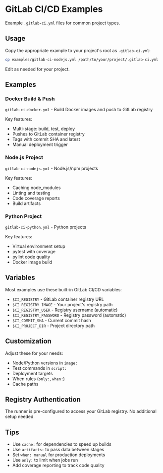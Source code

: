# GitLab CI/CD Examples

Example `.gitlab-ci.yml` files for common project types.

## Usage

Copy the appropriate example to your project's root as `.gitlab-ci.yml`:

```bash
cp examples/gitlab-ci-nodejs.yml /path/to/your/project/.gitlab-ci.yml
```

Edit as needed for your project.

## Examples

### Docker Build & Push
`gitlab-ci-docker.yml` - Build Docker images and push to GitLab registry

Key features:
- Multi-stage: build, test, deploy
- Pushes to GitLab container registry
- Tags with commit SHA and latest
- Manual deployment trigger

### Node.js Project
`gitlab-ci-nodejs.yml` - Node.js/npm projects

Key features:
- Caching node_modules
- Linting and testing
- Code coverage reports
- Build artifacts

### Python Project
`gitlab-ci-python.yml` - Python projects

Key features:
- Virtual environment setup
- pytest with coverage
- pylint code quality
- Docker image build

## Variables

Most examples use these built-in GitLab CI/CD variables:

- `$CI_REGISTRY` - GitLab container registry URL
- `$CI_REGISTRY_IMAGE` - Your project's registry path
- `$CI_REGISTRY_USER` - Registry username (automatic)
- `$CI_REGISTRY_PASSWORD` - Registry password (automatic)
- `$CI_COMMIT_SHA` - Current commit hash
- `$CI_PROJECT_DIR` - Project directory path

## Customization

Adjust these for your needs:
- Node/Python versions in `image:`
- Test commands in `script:`
- Deployment targets
- When rules (`only:`, `when:`)
- Cache paths

## Registry Authentication

The runner is pre-configured to access your GitLab registry. No additional setup needed.

## Tips

- Use `cache:` for dependencies to speed up builds
- Use `artifacts:` to pass data between stages
- Set `when: manual` for production deployments
- Use `only:` to limit when jobs run
- Add coverage reporting to track code quality


